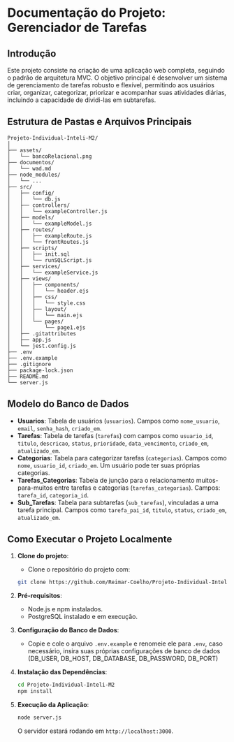# Documentação do Projeto: Gerenciador de Tarefas

## Introdução

Este projeto consiste na criação de uma aplicação web completa, seguindo o padrão de arquitetura MVC. O objetivo principal é desenvolver um sistema de gerenciamento de tarefas robusto e flexível, permitindo aos usuários criar, organizar, categorizar, priorizar e acompanhar suas atividades diárias, incluindo a capacidade de dividi-las em subtarefas.

## Estrutura de Pastas e Arquivos Principais

```
Projeto-Individual-Inteli-M2/
│
├── assets/                
│   └── bancoRelacional.png
├── documentos/           
│   └── wad.md
├── node_modules/                
│   └── ...
├── src/                
│   ├── config/
│   │   └── db.js
│   ├── controllers/
│   │   └── exampleController.js
│   ├── models/
│   │   └── exampleModel.js
│   ├── routes/
│   │   ├── exampleRoute.js
│   │   └── frontRoutes.js
│   ├── scripts/
│   │   ├── init.sql
│   │   └── runSQLScript.js
│   ├── services/
│   │   └── exampleService.js
│   ├── views/
│   │   ├── components/
│   │   │   └── header.ejs
│   │   ├── css/
│   │   │   └── style.css
│   │   ├── layout/
│   │   │   └── main.ejs
│   │   └── pages/
│   │       └── page1.ejs
│   ├── .gitattributes
│   ├── app.js
│   └── jest.config.js
├── .env            
├── .env.example               
├── .gitignore              
├── package-lock.json               
├── README.md
└── server.js                      

```

## Modelo do Banco de Dados

-   **Usuarios**: Tabela de usuários (`usuarios`). Campos como `nome_usuario`, `email`, `senha_hash`, `criado_em`.
-   **Tarefas**: Tabela de tarefas (`tarefas`) com campos como `usuario_id`, `titulo`, `descricao`, `status`, `prioridade`, `data_vencimento`, `criado_em`, `atualizado_em`.
-   **Categorias**: Tabela para categorizar tarefas (`categorias`). Campos como `nome`, `usuario_id`, `criado_em`. Um usuário pode ter suas próprias categorias.
-   **Tarefas_Categorias**: Tabela de junção para o relacionamento muitos-para-muitos entre tarefas e categorias (`tarefas_categorias`). Campos: `tarefa_id`, `categoria_id`.
-   **Sub_Tarefas**: Tabela para subtarefas (`sub_tarefas`), vinculadas a uma tarefa principal. Campos como `tarefa_pai_id`, `titulo`, `status`, `criado_em`, `atualizado_em`.

## Como Executar o Projeto Localmente

1.  **Clone do projeto**:
    -   Clone o repositório do projeto com: 
    ```bash 
    git clone https://github.com/Reimar-Coelho/Projeto-Individual-Inteli-M2.git
    ```

2.  **Pré-requisitos**:
    -   Node.js e npm instalados.
    -   PostgreSQL instalado e em execução.

3.  **Configuração do Banco de Dados**:
    -   Copie e cole o arquivo `.env.example` e renomeie ele para `.env`, caso necessário, insira suas próprias configurações de banco de dados (DB_USER, DB_HOST, DB_DATABASE, DB_PASSWORD, DB_PORT)

4.  **Instalação das Dependências**:
    ```bash
    cd Projeto-Individual-Inteli-M2
    npm install
    ```

5.  **Execução da Aplicação**:
    ```bash
    node server.js 
    ```
    O servidor estará rodando em `http://localhost:3000`.

